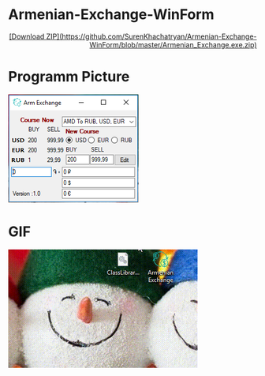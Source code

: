 # Armenian-Exchange-WinForm 
<p align="Right">
  <a href="#">[Download ZIP](https://github.com/SurenKhachatryan/Armenian-Exchange-WinForm/blob/master/Armenian_Exchange.exe.zip)</span></a>
</p>

# Programm Picture
![](https://github.com/SurenKhachatryan/Armenian-Exchange-WinForm/blob/master/Armenian%20Exchange.PNG)

# GIF
![](https://github.com/SurenKhachatryan/Armenian-Exchange-WinForm/blob/master/Armenian%20Exchange.gif)
